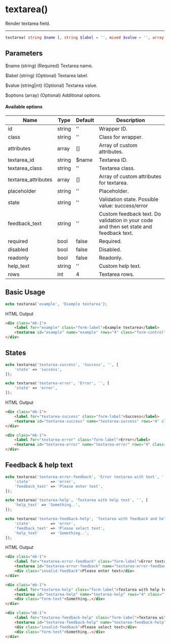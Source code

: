 # textarea()

Render textarea field.

---

```php {.function-name}
textarea( string $name [, string $label = '', mixed $value = '', array $options = [] ] ) : string
```

## Parameters

$name (string) (Required) Textarea name.

$label (string) (Optional) Textarea label.

$value (string|int) (Optional) Textarea value.

$options (array) (Optional) Additional options.

#### Available options

| Name                | Type   | Default | Description                                                                            |
|---------------------|--------|---------|----------------------------------------------------------------------------------------|
| id                  | string | ''      | Wrapper ID.                                                                            |
| class               | string | ''      | Class for wrapper.                                                                     |
| attributes          | array  | []      | Array of custom attributes.                                                            |
| textarea_id         | string | $name   | Textarea ID.                                                                           |
| textarea_class      | string | ''      | Textarea class.                                                                        |
| textarea_attributes | array  | []      | Array of custom attributes for textarea.                                               |
| placeholder         | string | ''      | Placeholder.                                                                           |
| state               | string | ''      | Validation state. Possible value: success/error                                        |
| feedback_text       | string | ''      | Custom feedback text. Do validation in your code and then set state and feedback text. |
| required            | bool   | false   | Required.                                                                              |
| disabled            | bool   | false   | Disabled.                                                                              |
| readonly            | bool   | false   | Readonly.                                                                              |
| help_text           | string | ''      | Custom help text.                                                                      |
| rows                | int    | 4       | Textarea rows.                                                                         |

## Basic Usage

```php
echo textarea('example', 'Example textarea');
```

<span class="html-output">HTML Output</span>

```html
<div class="mb-1">
    <label for="example" class="form-label">Example textarea</label>
    <textarea id="example" name="example" rows="4" class="form-control"></textarea>
</div>
```

## States

```php
echo textarea('textarea-success', 'Success', '', [
    'state' => 'success',
]);

echo textarea('textarea-error', 'Error', '', [
    'state' => 'error',
]);
```

<span class="html-output">HTML Output</span>

```html
<div class="mb-1">
    <label for="textarea-success" class="form-label">Success</label>
    <textarea id="textarea-success" name="textarea-success" rows="4" class="form-control is-valid"></textarea>
</div>

<div class="mb-1">
    <label for="textarea-error" class="form-label">Error</label>
    <textarea id="textarea-error" name="textarea-error" rows="4" class="form-control is-invalid"></textarea>
</div>
```

## Feedback & help text

```php
echo textarea('textarea-error-feedback', 'Error textarea with text', '', [
    'state'         => 'error',
    'feedback_text' => 'Please enter text',
]);

echo textarea('textarea-help', 'Textarea with help text', '', [
    'help_text' => 'Something..',
]);

echo textarea('textarea-feedback-help', 'Textarea with feedback and help text', '', [
    'state'         => 'error',
    'feedback_text' => 'Please select text',
    'help_text'     => 'Something..',
]);
```

<span class="html-output">HTML Output</span>

```html
<div class="mb-1">
    <label for="textarea-error-feedback" class="form-label">Error textarea with text</label>
    <textarea id="textarea-error-feedback" name="textarea-error-feedback" rows="4" class="form-control is-invalid"></textarea>
    <div class="invalid-feedback">Please enter text</div>
</div>

<div class="mb-1">
    <label for="textarea-help" class="form-label">Textarea with help text</label>
    <textarea id="textarea-help" name="textarea-help" rows="4" class="form-control"></textarea>
    <div class="form-text">Something..</div>
</div>

<div class="mb-1">
    <label for="textarea-feedback-help" class="form-label">Textarea with feedback and help text</label>
    <textarea id="textarea-feedback-help" name="textarea-feedback-help" rows="4" class="form-control is-invalid"></textarea>
    <div class="invalid-feedback">Please select text</div>
    <div class="form-text">Something..</div>
</div>
```
